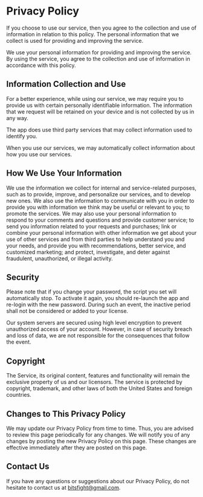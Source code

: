# Privacy Policy

If you choose to use our service, then you agree to the collection and use of information in relation to this policy. The personal information that we collect is used for providing and improving the service.

We use your personal information for providing and improving the service. By using the service, you agree to the collection and use of information in accordance with this policy.

## Information Collection and Use

For a better experience, while using our service, we may require you to provide us with certain personally identifiable information. The information that we request will be retained on your device and is not collected by us in any way.

The app does use third party services that may collect information used to identify you.

When you use our services, we may automatically collect information about how you use our services.

## How We Use Your Information

We use the information we collect for internal and service-related purposes, such as to provide, improve, and personalize our services, and to develop new ones. We also use the information to communicate with you in order to provide you with information we think may be useful or relevant to you; to promote the services. We may also use your personal information to respond to your comments and questions and provide customer service; to send you information related to your requests and purchases; link or combine your personal information with other information we get about your use of other services and from third parties to help understand you and your needs, and provide you with recommendations, better service, and customized marketing; and protect, investigate, and deter against fraudulent, unauthorized, or illegal activity.

## Security

Please note that if you change your password, the script you set will automatically stop. To activate it again, you should re-launch the app and re-login with the new password. During such an event, the inactive period shall not be considered or added to your license.

Our system servers are secured using high level encryption to prevent unauthorized access of your account. However, in case of security breach and loss of data, we are not responsible for the consequences that follow the event.

## Copyright

The Service, its original content, features and functionality will remain the exclusive property of us and our licensors. The service is protected by copyright, trademark, and other laws of both the United States and foreign countries.


## Changes to This Privacy Policy

We may update our Privacy Policy from time to time. Thus, you are advised to review this page periodically for any changes. We will notify you of any changes by posting the new Privacy Policy on this page. These changes are effective immediately after they are posted on this page.

## Contact Us

If you have any questions or suggestions about our Privacy Policy, do not hesitate to contact us at bitsfight@gmail.com.
